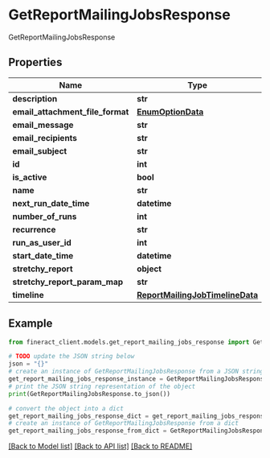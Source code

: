 # GetReportMailingJobsResponse

GetReportMailingJobsResponse

## Properties

Name | Type | Description | Notes
------------ | ------------- | ------------- | -------------
**description** | **str** |  | [optional] 
**email_attachment_file_format** | [**EnumOptionData**](EnumOptionData.md) |  | [optional] 
**email_message** | **str** |  | [optional] 
**email_recipients** | **str** |  | [optional] 
**email_subject** | **str** |  | [optional] 
**id** | **int** |  | [optional] 
**is_active** | **bool** |  | [optional] 
**name** | **str** |  | [optional] 
**next_run_date_time** | **datetime** |  | [optional] 
**number_of_runs** | **int** |  | [optional] 
**recurrence** | **str** |  | [optional] 
**run_as_user_id** | **int** |  | [optional] 
**start_date_time** | **datetime** |  | [optional] 
**stretchy_report** | **object** |  | [optional] 
**stretchy_report_param_map** | **str** |  | [optional] 
**timeline** | [**ReportMailingJobTimelineData**](ReportMailingJobTimelineData.md) |  | [optional] 

## Example

```python
from fineract_client.models.get_report_mailing_jobs_response import GetReportMailingJobsResponse

# TODO update the JSON string below
json = "{}"
# create an instance of GetReportMailingJobsResponse from a JSON string
get_report_mailing_jobs_response_instance = GetReportMailingJobsResponse.from_json(json)
# print the JSON string representation of the object
print(GetReportMailingJobsResponse.to_json())

# convert the object into a dict
get_report_mailing_jobs_response_dict = get_report_mailing_jobs_response_instance.to_dict()
# create an instance of GetReportMailingJobsResponse from a dict
get_report_mailing_jobs_response_from_dict = GetReportMailingJobsResponse.from_dict(get_report_mailing_jobs_response_dict)
```
[[Back to Model list]](../README.md#documentation-for-models) [[Back to API list]](../README.md#documentation-for-api-endpoints) [[Back to README]](../README.md)


